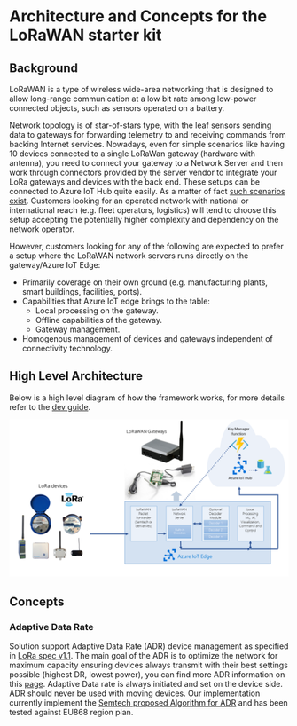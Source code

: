 # Architecture and Concepts for the LoRaWAN starter kit

## Background

LoRaWAN is a type of wireless wide-area networking that is designed to allow
long-range communication at a low bit rate among low-power connected objects,
such as sensors operated on a battery.

Network topology is of star-of-stars type, with the leaf sensors sending data to
gateways for forwarding telemetry to and receiving commands from backing
Internet services. Nowadays, even for simple scenarios like having 10 devices
connected to a single LoRaWan gateway (hardware with antenna), you need to
connect your gateway to a Network Server and then work through connectors
provided by the server vendor to integrate your LoRa gateways and devices with
the back end. These setups can be connected to Azure IoT Hub quite easily.
As a matter of fact [such scenarios exist](https://github.com/loriot/AzureSolutionTemplate).
Customers looking for an operated network with national or international reach
(e.g. fleet operators, logistics) will tend to choose this setup accepting the
potentially higher complexity and dependency on the network operator.

However, customers looking for any of the following are expected to prefer a
setup where the LoRaWAN network servers runs directly on the gateway/Azure IoT Edge:

- Primarily coverage on their own ground (e.g. manufacturing plants,
smart buildings, facilities, ports).
- Capabilities that Azure IoT edge brings to the table:
  - Local processing on the gateway.
  - Offline capabilities of the gateway.
  - Gateway management.
- Homogenous management of devices and gateways independent of connectivity technology.

## High Level Architecture

Below is a high level diagram of how the framework works, for more details refer
to the [dev guide](devguide.md).

![Architecture](../images/EdgeArchitecture.png)

## Concepts

### Adaptive Data Rate

Solution support Adaptive Data Rate (ADR) device management as specified in
[LoRa spec v1.1](https://lora-alliance.org/resource_hub/lorawan-specification-v1-1/).
The main goal of the ADR is to optimize the network for maximum capacity ensuring
devices always transmit with their best settings possible (highest DR, lowest power),
you can find more ADR information on this [page](https://www.sghoslya.com/p/how-does-lorawan-nodes-changes-their.html).
Adaptive Data rate is always initiated and set on the device side. ADR should
never be used with moving devices. Our implementation currently implement the
[Semtech proposed Algorithm for ADR](https://www.thethingsnetwork.org/forum/uploads/default/original/2X/7/7480e044aa93a54a910dab8ef0adfb5f515d14a1.pdf)
and has been tested against EU868 region plan.
